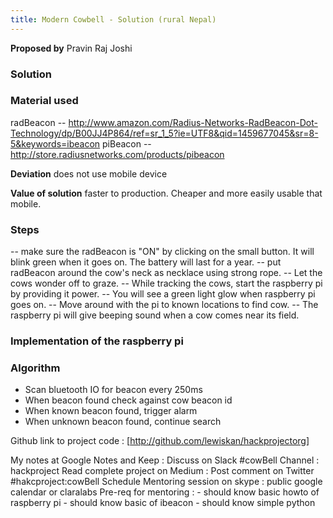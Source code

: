 ```yaml
---
title: Modern Cowbell - Solution (rural Nepal)
---
```

**Proposed by** Pravin Raj Joshi

### Solution
### Material used
radBeacon -- http://www.amazon.com/Radius-Networks-RadBeacon-Dot-Technology/dp/B00JJ4P864/ref=sr_1_5?ie=UTF8&qid=1459677045&sr=8-5&keywords=ibeacon
piBeacon -- http://store.radiusnetworks.com/products/pibeacon

**Deviation** does not use mobile device

**Value of solution** faster to production. Cheaper and more easily usable that mobile.

### Steps
-- make sure the radBeacon is "ON" by clicking on the small button. It will blink green when it goes on. The battery will last for a year.
-- put radBeacon around the cow's neck as necklace using strong rope.
-- Let the cows wonder off to graze.
-- While tracking the cows, start the raspberry pi by providing it power.
-- You will see a green light glow when raspberry pi goes on.
-- Move around with the pi to known locations to find cow.
-- The raspberry pi will give beeping sound when a cow comes near its field.

### Implementation of the raspberry pi

### Algorithm
- Scan bluetooth IO for beacon every 250ms
- When beacon found check against cow beacon id
- When known beacon found, trigger alarm
- When unknown beacon found, continue search


Github link to project code : [http://github.com/lewiskan/hackprojectorg]

My notes at Google Notes and Keep :
Discuss on Slack #cowBell Channel : hackproject
Read complete project on Medium : 
Post comment on Twitter #hakcproject:cowBell
Schedule Mentoring session on skype : public google calendar or claralabs
Pre-req for mentoring : 
	- should know basic howto of raspberry pi
	- should know basic of ibeacon
	- should know simple python